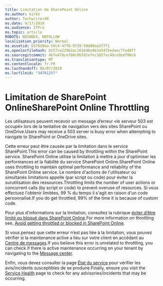 ```yaml
---
title: Limitation de SharePoint Online
ms.author: kirks
author: Techwriter40
ms.date: 9/17/2018
ms.audience: ITPro
ms.topic: article
ROBOTS: NOINDEX, NOFOLLOW
localization_priority: Normal
ms.assetid: b376d8ea-50c4-47f0-9720-50d80aa3f7f1
ms.openlocfilehash: b157ce22962ac1616d6e9b3a5475edaec7fed9f7
ms.sourcegitcommit: 4b7e478ce700c0b781efec3857ac4dce5bdf00c6
ms.translationtype: MT
ms.contentlocale: fr-FR
ms.lasthandoff: 06/07/2019
ms.locfileid: "34761257"
---
```

# <a name="sharepoint-online-throttling"></a><span data-ttu-id="593f7-102">Limitation de SharePoint Online</span><span class="sxs-lookup"><span data-stu-id="593f7-102">SharePoint Online Throttling</span></span>

<span data-ttu-id="593f7-103">Les utilisateurs peuvent recevoir un message d’erreur «le serveur 503 est occupé» lors de la tentative de navigation vers des sites SharePoint ou OneDrive.</span><span class="sxs-lookup"><span data-stu-id="593f7-103">Users may receive a 503 server is busy error when attempting to navigate to SharePoint or OneDrive sites.</span></span> 

<span data-ttu-id="593f7-104">Cette erreur peut être causée par la limitation dans le service SharePoint.</span><span class="sxs-lookup"><span data-stu-id="593f7-104">This error can be caused by throttling within the SharePoint service.</span></span> <span data-ttu-id="593f7-105">SharePoint Online utilise la limitation à mettre à jour d'optimiser les performances et la fiabilité du service SharePoint Online.</span><span class="sxs-lookup"><span data-stu-id="593f7-105">SharePoint Online uses throttling to maintain optimal performance and reliability of the SharePoint Online service.</span></span> <span data-ttu-id="593f7-106">Le nombre d'actions de l'utilisateur ou simultanés limitations appelle (par script ou code) pour éviter la surutilisation des ressources.</span><span class="sxs-lookup"><span data-stu-id="593f7-106">Throttling limits the number of user actions or concurrent calls (by script or code) to prevent overuse of resources.</span></span> <span data-ttu-id="593f7-107">Si vous effectuez l'obtenir limitées, 99 % du temps il s'agit en raison d'un code personnalisé.</span><span class="sxs-lookup"><span data-stu-id="593f7-107">If you do get throttled, 99% of the time it is because of custom code.</span></span>

<span data-ttu-id="593f7-108">Pour plus d’informations sur la limitation, consultez la rubrique [éviter d’être limité ou bloqué dans SharePoint Online](https://docs.microsoft.com/sharepoint/dev/general-development/how-to-avoid-getting-throttled-or-blocked-in-sharepoint-online).</span><span class="sxs-lookup"><span data-stu-id="593f7-108">For more information on throttling see, [Avoid getting throttled or blocked in SharePoint Online](https://docs.microsoft.com/sharepoint/dev/general-development/how-to-avoid-getting-throttled-or-blocked-in-sharepoint-online).</span></span>

<span data-ttu-id="593f7-109">Si vous pensez que cette erreur n’est pas liée à la limitation, vous pouvez vérifier si la maintenance active a lieu sur votre client en accédant au [Centre de messages](https://portal.office.com/adminportal/home#/MessageCenter).</span><span class="sxs-lookup"><span data-stu-id="593f7-109">If you believe this error is unrelated to throttling, you can check if there is active maintenance occurring on your tenant by navigating to the [Message center](https://portal.office.com/adminportal/home#/MessageCenter).</span></span>

 <span data-ttu-id="593f7-110">Enfin, vous devez consulter la page [État du service](https://portal.office.com/adminportal/home#/servicehealth) pour vérifier les avis/incidents susceptibles de se produire.</span><span class="sxs-lookup"><span data-stu-id="593f7-110">Finally, ensure you visit the [Service Health](https://portal.office.com/adminportal/home#/servicehealth) page to check for any advisories/incidents that may be occurring.</span></span>

